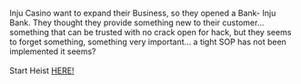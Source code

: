Inju Casino want to expand their Business, so they opened a Bank- Inju Bank. They thought they provide something new to their customer... something that can be trusted with no crack open for hack, but they seems to forget something, something very important... a tight SOP has not been implemented it seems?  
&nbsp;  
Start Heist [HERE!](http://103.178.153.113:40008)